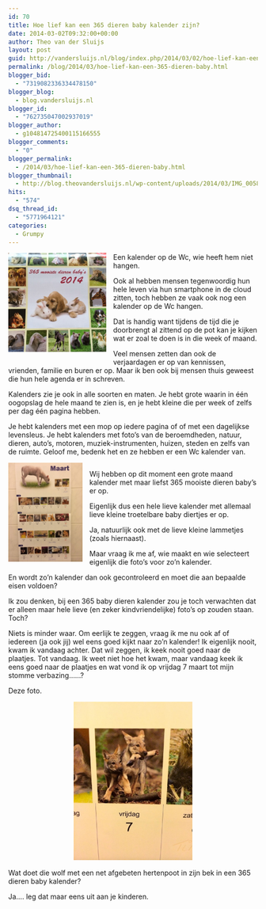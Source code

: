 ```yaml
---
id: 70
title: Hoe lief kan een 365 dieren baby kalender zijn?
date: 2014-03-02T09:32:00+00:00
author: Theo van der Sluijs
layout: post
guid: http://vandersluijs.nl/blog/index.php/2014/03/02/hoe-lief-kan-een-365-dieren-baby/
permalink: /blog/2014/03/hoe-lief-kan-een-365-dieren-baby.html
blogger_bid:
  - "7319082336334478150"
blogger_blog:
  - blog.vandersluijs.nl
blogger_id:
  - "762735047002937019"
blogger_author:
  - g104814725400115166555
blogger_comments:
  - "0"
blogger_permalink:
  - /2014/03/hoe-lief-kan-een-365-dieren-baby.html
blogger_thumbnail:
  - http://blog.theovandersluijs.nl/wp-content/uploads/2014/03/IMG_0058.jpg
hits:
  - "574"
dsq_thread_id:
  - "5771964121"
categories:
  - Grumpy
---
```

<div style="clear: both; text-align: center;">
  <a href="/images/2014/03/IMG_0058.jpg" style="clear: left; float: left; margin-bottom: 1em; margin-right: 1em;"><img border="0" src="/images/2014/03/IMG_0058.jpg" height="200" width="198" /></a>
</div>

Een kalender op de Wc, wie heeft hem niet hangen.

Ook al hebben mensen tegenwoordig hun hele leven via hun smartphone in de cloud zitten, toch hebben ze vaak ook nog een kalender op de Wc hangen.

Dat is handig want tijdens de tijd die je doorbrengt al zittend op de pot kan je kijken wat er zoal te doen is in die week of maand.

Veel mensen zetten dan ook de verjaardagen er op van kennissen, vrienden, familie en buren er op. Maar ik ben ook bij mensen thuis geweest die hun hele agenda er in schreven.

<!--more-->Kalenders zie je ook in alle soorten en maten. Je hebt grote waarin in één oogopslag de hele maand te zien is, en je hebt kleine die per week of zelfs per dag één pagina hebben.

Je hebt kalenders met een mop op iedere pagina of of met een dagelijkse levensleus. Je hebt kalenders met foto&#8217;s van de beroemdheden, natuur, dieren, auto&#8217;s, motoren, muziek-instrumenten, huizen, steden en zelfs van de ruimte. Geloof me, bedenk het en ze hebben er een Wc kalender van.

<div style="clear: both; text-align: center;">
  <a href="/images/2014/03/IMG_0054.jpg" style="clear: left; float: left; margin-bottom: 1em; margin-right: 1em;"><img border="0" src="/images/2014/03/IMG_0054.jpg" height="200" width="150" /></a>
</div>

Wij hebben op dit moment een grote maand kalender met maar liefst 365 mooiste dieren baby&#8217;s er op.

Eigenlijk dus een hele lieve kalender met allemaal lieve kleine troetelbare baby diertjes er op.

Ja, natuurlijk ook met de lieve kleine lammetjes (zoals hiernaast).

Maar vraag ik me af, wie maakt en wie selecteert eigenlijk die foto&#8217;s voor zo&#8217;n kalender.

En wordt zo&#8217;n kalender dan ook gecontroleerd en moet die aan bepaalde eisen voldoen?

Ik zou denken, bij een 365 baby dieren kalender zou je toch verwachten dat er alleen maar hele lieve (en zeker kindvriendelijke) foto&#8217;s op zouden staan. Toch?

Niets is minder waar. Om eerlijk te zeggen, vraag ik me nu ook af of iedereen (ja ook jij) wel eens goed kijkt naar zo&#8217;n kalender! Ik eigenlijk nooit, kwam ik vandaag achter. Dat wil zeggen, ik keek nooit goed naar de plaatjes. Tot vandaag. Ik weet niet hoe het kwam, maar vandaag keek ik eens goed naar de plaatjes en wat vond ik op vrijdag 7 maart tot mijn stomme verbazing&#8230;&#8230;?

Deze foto.

<div style="clear: both; text-align: center;">
  <a href="/images/2014/03/IMG_0055.jpg" style="margin-left: 1em; margin-right: 1em;"><img border="0" src="/images/2014/03/IMG_0055.jpg" height="320" width="240" /></a>
</div>

Wat doet die wolf met een net afgebeten hertenpoot in zijn bek in een 365 dieren baby kalender?

Ja&#8230;. leg dat maar eens uit aan je kinderen.